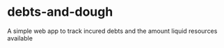 # debts-and-dough
A simple web app to track incured debts and the amount liquid resources available
